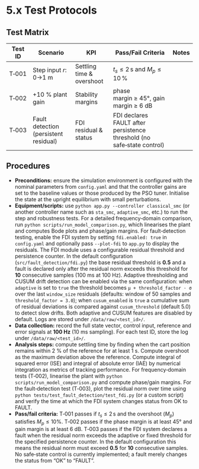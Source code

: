 # 5.x Test Protocols

## Test Matrix

| Test ID | Scenario               | KPI                 | Pass/Fail Criteria                          | Notes |
|---------|------------------------|---------------------|---------------------------------------------|-------|
| T‑001   | Step input $r$: 0→1 m  | Settling time & overshoot | $t_s \le 2\,\text{s}$ and $M_p \le 10\,\%$ |       |
| T‑002   | +10 % plant gain        | Stability margins         | phase margin ≥ 45°, gain margin ≥ 6 dB    |       |
| T‑003   | Fault detection (persistent residual) | FDI residual & status | FDI declares FAULT after persistence threshold (no safe‑state control) |       |

## Procedures

- **Preconditions:** ensure the simulation environment is configured with the
  nominal parameters from `config.yaml` and that the controller gains are set
  to the baseline values or those produced by the PSO tuner.  Initialise the
  state at the upright equilibrium with small perturbations.
 - **Equipment/scripts:** use `python app.py --controller classical_smc` (or another
  controller name such as `sta_smc`, `adaptive_smc`, etc.) to run the step and
  robustness tests.  For a detailed frequency‑domain comparison, run
  `python scripts/run_model_comparison.py`, which linearises the plant and computes
  Bode plots and phase/gain margins.  For fault‑detection testing, enable the
  FDI system by setting `fdi.enabled: true` in `config.yaml` and optionally pass
  `--plot-fdi` to `app.py` to display the residuals.  The FDI module uses a
  configurable residual threshold and persistence counter.  In the default
  configuration (`src/fault_detection/fdi.py`) the base residual threshold is
  **0.5** and a fault is declared only after the residual norm exceeds this
  threshold for **10** consecutive samples (100 ms at 100 Hz).  Adaptive
  thresholding and CUSUM drift detection can be enabled via the same
  configuration: when `adaptive` is set to `true` the threshold becomes
  `μ + threshold_factor · σ` over the last `window_size` residuals (defaults: window
  of 50 samples and `threshold_factor = 3.0`); when `cusum_enabled` is `true` a
  cumulative sum of residual deviations is compared against `cusum_threshold`
  (default 5.0) to detect slow drifts.  Both adaptive and CUSUM features are
  disabled by default.  Logs are stored under `/data/raw/<test_id>/`.
 - **Data collection:** record the full state vector, control input, reference
  and error signals at **100 Hz** (10 ms sampling).  For each test ID, store the log under
  `/data/raw/<test_id>/`.
 - **Analysis steps:** compute settling time by finding when the cart position
  remains within 2 % of the reference for at least 1 s.  Compute overshoot as
  the maximum deviation above the reference.  Compute integral of squared
  error (ISE) and integral of absolute error (IAE) by numerical integration as
  metrics of tracking performance.  For frequency‑domain tests (T‑002),
  linearise the plant with `python scripts/run_model_comparison.py` and
  compute phase/gain margins.  For the fault‑detection test (T‑003), plot the
  residual norm over time using `python tests/test_fault_detection/test_fdi.py`
  (or a custom script) and verify the time at which the FDI system changes
  status from OK to FAULT.
 - **Pass/fail criteria:** T‑001 passes if $t_s \le 2\,\text{s}$ and the
  overshoot ($M_p$) satisfies $M_p \le 10\%$.  T‑002 passes if the phase
  margin is at least 45° and gain margin is at least 6 dB.  T‑003 passes if
  the FDI system declares a fault when the residual norm exceeds the adaptive
  or fixed threshold for the specified persistence counter.  In the default
  configuration this means the residual norm must exceed **0.5** for **10**
  consecutive samples.  No safe‑state control is currently implemented; a
  fault merely changes the status from “OK” to “FAULT”.
